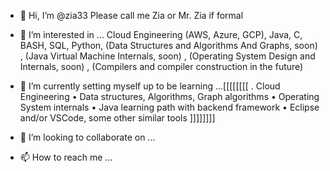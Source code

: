 - 👋 Hi, I’m @zia33  Please call me Zia or Mr. Zia if formal
- 👀 I’m interested in ... Cloud Engineering (AWS, Azure, GCP), Java, C, BASH, SQL, Python, (Data Structures and Algorithms And Graphs, soon) ,   (Java Virtual Machine Internals, soon) , (Operating System Design and Internals, soon)  ,   (Compilers and compiler construction in the future)

- 🌱 I’m currently setting myself up to be learning ...[[[[[[[[
. Cloud Engineering
• Data structures, Algorithms, Graph algorithms
• Operating System internals
• Java learning path with backend framework
• Eclipse and/or VSCode, some other similar tools
]]]]]]]]


- 💞️ I’m looking to collaborate on ...
- 📫 How to reach me ...

<!---
zia33/zia33 is a ✨ special ✨ repository because its `README.md` (this file) appears on your GitHub profile.
You can click the Preview link to take a look at your changes.
--->
